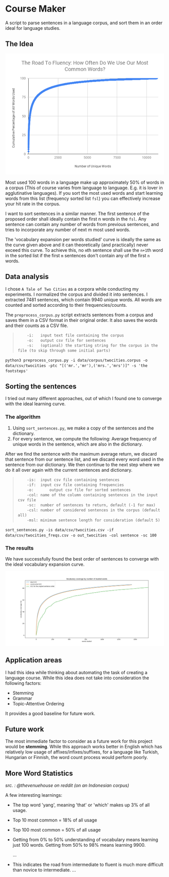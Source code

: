 # Course Maker
A script to parse sentences in a language corpus, and sort them in an order ideal for language studies.

## The Idea

![number of known most used words versus their cumulative usage percentage in the whole corpus. credit: @thevenuehouse on reddit](./media/graph.png)

Most used 100 words in a language make up approximately 50% of words in a corpus (This of course varies from language to language. E.g. it is lover in agglutinative languages). If you sort the most used words and start learning words from this list (frequency sorted list `fsl`) you can effectively increase your hit rate in the corpus. 

I want to sort sentences in a similar manner. The first sentence of the proposed order shall ideally contain the first n words in the `fsl`. Any sentence can contain any number of words from previous sentences, and tries to incorporate any number of next m most used words.

The 'vocabulary expansion per words studied' curve  is ideally the same as the curve given above and it can theoretically (and practically) never exceed this curve. To achieve this, no `m`th sentence shall use the `n+1`th word in the sorted list if the first `m` sentences don't contain any of the first `n` words.

## Data analysis

I chose `A Tale of Two Cities`  as a corpora while conducting my experiments. I normalized the corpus and divided it into sentences. I extracted 7481 sentences, which contain 9940 unique words.  All words are counted and sorted according to their frequencies/counts.

The `preprocess_corpus.py`  script extracts sentences from a corpus and saves them in a CSV format in their original order. It also saves the words and their counts as a CSV file.  

>         -i:	input text file containing the corpus
>         -o:	output csv file for sentences
>         -s:	(optional) the starting string for the corpus in the file (to skip through some initial parts)

`python3 preprocess_corpus.py -i data/corpus/twocities.corpus -o data/csv/twocities -ptc "[('mr.','mr'),('mrs.','mrs')]" -s 'the footsteps'`

## Sorting the sentences

I tried out many different approaches, out of which I found one to converge with the ideal learning curve. 

### The algorithm

1. Using `sort_sentences.py`, we make a copy of the sentences and the dictionary. 
2. For every sentence, we compute the following: Average frequency of unique words in the sentence, which are also in the dictionary. 

After we find the sentence with the maximum average return, we discard that sentence from our sentence list, and we discard every word used in the sentence from our dictionary. We then continue to the next step where we do it all over again with the current sentences and dictionary. 

>         -is:	input csv file containing sentences
>         -if:	input csv file containing frequencies
>         -o:		output csv file for sorted sentences
>         -col:	name of the column containing sentences in the input csv file
>         -sc:	number of sentences to return, default (-1 for max)
>         -csl:	number of considered sentences in the corpus (default all)
>         -msl:	minimum sentence length for consideration (default 5)

`sort_sentences.py -is data/csv/twocities.csv -if data/csv/twocities_freqs.csv -o out_twocities -col sentence -sc 100` 

### The results

We have successfully found the best order of sentences to converge with the ideal vocabulary expansion curve.

![](./media/vcc_comparison.png)

## Application areas

I had this idea while thinking about automating the task of creating a language course. While this idea does not take into consideration the following factors:

* Stemming
* Grammar
* Topic-Attentive Ordering

It provides a good baseline for future work.

## Future work

The most immediate factor to consider as a future work for this project would be **stemming**. While this approach works better in English which has relatively low usage of affixes/infixes/suffixes, for a language like Turkish, Hungarian or Finnish, the word count process would perform poorly.



## More Word Statistics 

*src. : @thevenuehouse on reddit (on an Indonesian corpus)*

A few interesting learnings:

- The top word 'yang', meaning 'that' or 'which' makes up 3% of all usage.

- Top 10 most common = 18% of all usage

- Top 100 most common = 50% of all usage

- Getting from 0% to 50% understanding of vocabulary means learning just 100 words. Getting from 50% to 98% means learning 9900.

  ...

- This indicates the road from intermediate to fluent is much more difficult than novice to intermediate.
  ...
